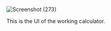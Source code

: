 ![Screenshot (273)](https://github.com/user-attachments/assets/948b13d5-2512-48dc-835d-4a1b761e4ccc)

This is the UI of the working calculator.
